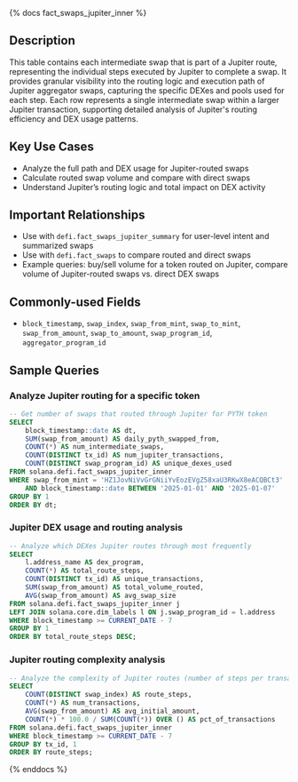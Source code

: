 {% docs fact_swaps_jupiter_inner %}

## Description
This table contains each intermediate swap that is part of a Jupiter route, representing the individual steps executed by Jupiter to complete a swap. It provides granular visibility into the routing logic and execution path of Jupiter aggregator swaps, capturing the specific DEXes and pools used for each step. Each row represents a single intermediate swap within a larger Jupiter transaction, supporting detailed analysis of Jupiter's routing efficiency and DEX usage patterns.

## Key Use Cases
- Analyze the full path and DEX usage for Jupiter-routed swaps
- Calculate routed swap volume and compare with direct swaps
- Understand Jupiter’s routing logic and total impact on DEX activity

## Important Relationships
- Use with `defi.fact_swaps_jupiter_summary` for user-level intent and summarized swaps
- Use with `defi.fact_swaps` to compare routed and direct swaps
- Example queries: buy/sell volume for a token routed on Jupiter, compare volume of Jupiter-routed swaps vs. direct DEX swaps

## Commonly-used Fields
- `block_timestamp`, `swap_index`, `swap_from_mint`, `swap_to_mint`, `swap_from_amount`, `swap_to_amount`, `swap_program_id`, `aggregator_program_id`

## Sample Queries

### Analyze Jupiter routing for a specific token
```sql
-- Get number of swaps that routed through Jupiter for PYTH token
SELECT
    block_timestamp::date AS dt,
    SUM(swap_from_amount) AS daily_pyth_swapped_from,
    COUNT(*) AS num_intermediate_swaps,
    COUNT(DISTINCT tx_id) AS num_jupiter_transactions,
    COUNT(DISTINCT swap_program_id) AS unique_dexes_used
FROM solana.defi.fact_swaps_jupiter_inner 
WHERE swap_from_mint = 'HZ1JovNiVvGrGNiiYvEozEVgZ58xaU3RKwX8eACQBCt3'
    AND block_timestamp::date BETWEEN '2025-01-01' AND '2025-01-07'
GROUP BY 1
ORDER BY dt;
```

### Jupiter DEX usage and routing analysis
```sql
-- Analyze which DEXes Jupiter routes through most frequently
SELECT 
    l.address_name AS dex_program,
    COUNT(*) AS total_route_steps,
    COUNT(DISTINCT tx_id) AS unique_transactions,
    SUM(swap_from_amount) AS total_volume_routed,
    AVG(swap_from_amount) AS avg_swap_size
FROM solana.defi.fact_swaps_jupiter_inner j
LEFT JOIN solana.core.dim_labels l ON j.swap_program_id = l.address
WHERE block_timestamp >= CURRENT_DATE - 7
GROUP BY 1
ORDER BY total_route_steps DESC;
```

### Jupiter routing complexity analysis
```sql
-- Analyze the complexity of Jupiter routes (number of steps per transaction)
SELECT 
    COUNT(DISTINCT swap_index) AS route_steps,
    COUNT(*) AS num_transactions,
    AVG(swap_from_amount) AS avg_initial_amount,
    COUNT(*) * 100.0 / SUM(COUNT(*)) OVER () AS pct_of_transactions
FROM solana.defi.fact_swaps_jupiter_inner
WHERE block_timestamp >= CURRENT_DATE - 7
GROUP BY tx_id, 1
ORDER BY route_steps;
```

{% enddocs %} 